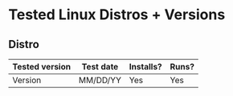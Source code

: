 # Tested Linux Distros + Versions

## Distro
| Tested version | Test date | Installs? | Runs? |
| -------------- | --------- | --------- | ----- |
| Version        | MM/DD/YY  | Yes       | Yes   |